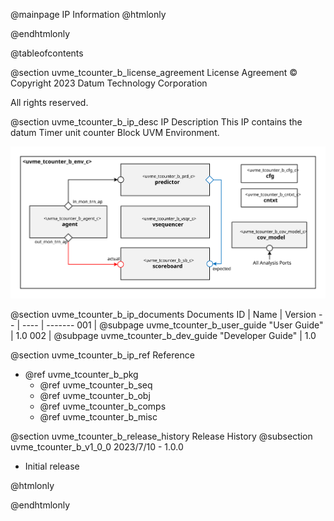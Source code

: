 @mainpage IP Information
@htmlonly
<div class="autonumbering">
@endhtmlonly


@tableofcontents


@section uvme_tcounter_b_license_agreement License Agreement
© Copyright 2023 Datum Technology Corporation

All rights reserved.


@section uvme_tcounter_b_ip_desc IP Description
This IP contains the datum Timer unit counter Block UVM Environment.

![Timer unit counter Block UVM Environment Block Diagram](env_block_diagram.svg)


@section uvme_tcounter_b_ip_documents Documents
ID | Name | Version
-- | ---- | -------
001 | @subpage uvme_tcounter_b_user_guide "User Guide" | 1.0
002 | @subpage uvme_tcounter_b_dev_guide "Developer Guide" | 1.0


@section uvme_tcounter_b_ip_ref Reference
 * @ref uvme_tcounter_b_pkg
   * @ref uvme_tcounter_b_seq
   * @ref uvme_tcounter_b_obj
   * @ref uvme_tcounter_b_comps
   * @ref uvme_tcounter_b_misc


@section uvme_tcounter_b_release_history Release History
@subsection uvme_tcounter_b_v1_0_0 2023/7/10 - 1.0.0
- Initial release


@htmlonly
</div>
@endhtmlonly